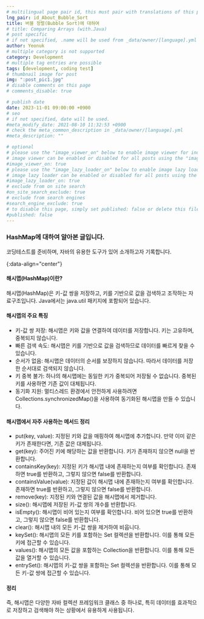 ```yaml
---
# multilingual page pair id, this must pair with translations of this page. (This name must be unique)
lng_pair: id_About_Bubble_Sort
title: 버블 정렬(Bubble Sort)에 대하여
# title: Comparing Arrays (with.Java)
# post specific
# if not specified, .name will be used from _data/owner/[language].yml
author: Yeonuk
# multiple category is not supported
category: Development
# multiple tag entries are possible
tags: [development, coding test]
# thumbnail image for post
img: ":post_pic1.jpg"
# disable comments on this page
# comments_disable: true

# publish date
date: 2023-11-01 09:00:00 +0900
# seo
# if not specified, date will be used.
#meta_modify_date: 2021-08-10 11:32:53 +0900
# check the meta_common_description in _data/owner/[language].yml
#meta_description: ""

# optional
# please use the "image_viewer_on" below to enable image viewer for individual pages or posts (_posts/ or [language]/_posts folders).
# image viewer can be enabled or disabled for all posts using the "image_viewer_posts: true" setting in _data/conf/main.yml.
#image_viewer_on: true
# please use the "image_lazy_loader_on" below to enable image lazy loader for individual pages or posts (_posts/ or [language]/_posts folders).
# image lazy loader can be enabled or disabled for all posts using the "image_lazy_loader_posts: true" setting in _data/conf/main.yml.
#image_lazy_loader_on: true
# exclude from on site search
#on_site_search_exclude: true
# exclude from search engines
#search_engine_exclude: true
# to disable this page, simply set published: false or delete this file
#published: false
---
```


<!-- outline-start -->

### HashMap에 대하여 알아본 글입니다.

코딩테스트를 준비하며, 자바의 유용한 도구가 있어 소개하고자 기록합니다.

{:data-align="center"}

<!-- outline-end -->

#### 해시맵(HashMap)이란?

해시맵(HashMap)은 키-값 쌍을 저장하고, 키를 기반으로 값을 검색하고 조작하는 자료구조입니다. Java에서는 java.util 패키지에 포함되어 있습니다.

#### 해시맵의 주요 특징

- 키-값 쌍 저장: 해시맵은 키와 값을 연결하여 데이터를 저장합니다. 키는 고유하며, 중복되지 않습니다.
- 빠른 검색 속도: 해시맵은 키를 기반으로 값을 검색하므로 데이터를 빠르게 찾을 수 있습니다.
- 순서가 없음: 해시맵은 데이터의 순서를 보장하지 않습니다. 따라서 데이터를 저장한 순서대로 검색되지 않습니다.
- 키 중복 불가: 하나의 해시맵에는 동일한 키가 중복되어 저장될 수 없습니다. 중복된 키를 사용하면 기존 값이 대체됩니다.
- 동기화 지원: 멀티스레드 환경에서 안전하게 사용하려면 Collections.synchronizedMap()을 사용하여 동기화된 해시맵을 만들 수 있습니다.

#### 해시맵에서 자주 사용하는 메서드 정리

- put(key, value): 지정된 키와 값을 매핑하여 해시맵에 추가합니다. 만약 이미 같은 키가 존재한다면, 기존 값은 대체됩니다.
- get(key): 주어진 키에 해당하는 값을 반환합니다. 키가 존재하지 않으면 null을 반환합니다.
- containsKey(key): 지정된 키가 해시맵 내에 존재하는지 여부를 확인합니다. 존재하면 true를 반환하고, 그렇지 않으면 false를 반환합니다.
- containsValue(value): 지정된 값이 해시맵 내에 존재하는지 여부를 확인합니다. 존재하면 true를 반환하고, 그렇지 않으면 false를 반환합니다.
- remove(key): 지정된 키와 연결된 값을 해시맵에서 제거합니다.
- size(): 해시맵에 저장된 키-값 쌍의 개수를 반환합니다.
- isEmpty(): 해시맵이 비어 있는지 여부를 확인합니다. 비어 있으면 true를 반환하고, 그렇지 않으면 false를 반환합니다.
- clear(): 해시맵 내의 모든 키-값 쌍을 제거하여 비웁니다.
- keySet(): 해시맵의 모든 키를 포함하는 Set 컬렉션을 반환합니다. 이를 통해 모든 키에 접근할 수 있습니다.
- values(): 해시맵의 모든 값을 포함하는 Collection을 반환합니다. 이를 통해 모든 값을 열거할 수 있습니다.
- entrySet(): 해시맵의 키-값 쌍을 포함하는 Set 컬렉션을 반환합니다. 이를 통해 모든 키-값 쌍에 접근할 수 있습니다.

#### 정리

즉, 해시맵은 다양한 자바 컬렉션 프레임워크 클래스 중 하나로, 특히 데이터를 효과적으로 저장하고 검색해야 하는 상황에서 유용하게 사용됩니다.
